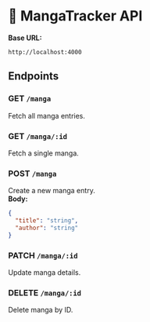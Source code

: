 # 📡 MangaTracker API

**Base URL:**  
```
http://localhost:4000
```

## Endpoints

### GET `/manga`
Fetch all manga entries.

### GET `/manga/:id`
Fetch a single manga.

### POST `/manga`
Create a new manga entry.  
**Body:**
```json
{
  "title": "string",
  "author": "string"
}
```

### PATCH `/manga/:id`
Update manga details.

### DELETE `/manga/:id`
Delete manga by ID.
